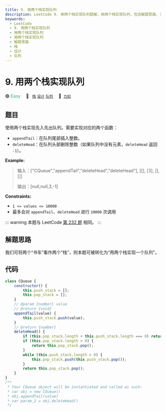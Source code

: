 ```yaml
---
title: 9. 用两个栈实现队列
description: LeetCode 9. 用两个栈实现队列题解，用两个栈实现队列，包含解题思路、复杂度分析以及完整的 JavaScript 代码实现。
keywords:
  - LeetCode
  - 9. 用两个栈实现队列
  - 用两个栈实现队列
  - 用两个栈实现队列
  - 解题思路
  - 栈
  - 设计
  - 队列
---
```


# 9. 用两个栈实现队列

🟢 <font color=#15bd66>Easy</font>&emsp; 🔖&ensp; [`栈`](/tag/stack.md) [`设计`](/tag/design.md) [`队列`](/tag/queue.md)&emsp; 🔗&ensp;[`力扣`](https://leetcode.cn/problems/yong-liang-ge-zhan-shi-xian-dui-lie-lcof)

## 题目

使用两个栈实现先入先出队列。需要实现对应的两个函数：

- `appendTail`：在队列尾部插入整数。
- `deleteHead`：在队列头部删除整数（如果队列中没有元素，`deleteHead` 返回 `-1`）。

**Example:**

> 输入：["CQueue","appendTail","deleteHead","deleteHead"], [[], [3], [], []]
>
> 输出：[null,null,3,-1]

**Constraints:**

- `1 <= values <= 10000`
- 最多会对 `appendTail`、`deleteHead` 进行 `10000` 次调用

::: warning
本题与 LeetCode [第 232 题](../problem/0232.md) 相同。
:::

## 解题思路

我们可将两个“书车”看作两个“栈”，则本题可被转化为“用两个栈实现一个队列”。

## 代码

```javascript
class CQueue {
	constructor() {
		this.push_stack = [];
		this.pop_stack = [];
	}
	// @param {number} value
	// @return {void}
	appendTail(value) {
		this.push_stack.push(value);
	}
	// @return {number}
	deleteHead() {
		if (this.pop_stack.length + this.push_stack.length === 0) return -1;
		if (this.pop_stack.length > 0) {
			return this.pop_stack.pop();
		}
		while (this.push_stack.length > 0) {
			this.pop_stack.push(this.push_stack.pop());
		}
		return this.pop_stack.pop();
	}
}
/**
 * Your CQueue object will be instantiated and called as such:
 * var obj = new CQueue()
 * obj.appendTail(value)
 * var param_2 = obj.deleteHead()
 */
```

